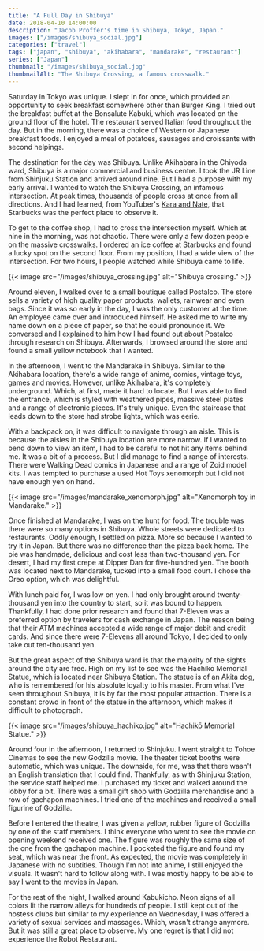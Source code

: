 ```yaml
---
title: "A Full Day in Shibuya"
date: 2018-04-10 14:00:00
description: "Jacob Proffer's time in Shibuya, Tokyo, Japan."
images: ["/images/shibuya_social.jpg"]
categories: ["travel"]
tags: ["japan", "shibuya", "akihabara", "mandarake", "restaurant"]
series: ["Japan"]
thumbnail: "/images/shibuya_social.jpg"
thumbnailAlt: "The Shibuya Crossing, a famous crosswalk."
---
```


Saturday in Tokyo was unique. I slept in for once, which provided an opportunity to seek breakfast somewhere other than Burger King. I tried out the breakfast buffet at the Bonsalute Kabuki, which was located on the ground floor of the hotel. The restaurant served Italian food throughout the day. But in the morning, there was a choice of Western or Japanese breakfast foods. I enjoyed a meal of potatoes, sausages and croissants with second helpings.

The destination for the day was Shibuya. Unlike Akihabara in the Chiyoda ward, Shibuya is a major commercial and business centre. I took the JR Line from Shinjuku Station and arrived around nine. But I had a purpose with my early arrival. I wanted to watch the Shibuya Crossing, an infamous intersection. At peak times, thousands of people cross at once from all directions. And I had learned, from YouTuber's [Kara and Nate](https://youtu.be/PMEZGx985Z8?t=5m40s), that Starbucks was the perfect place to observe it.

To get to the coffee shop, I had to cross the intersection myself. Which at nine in the morning, was not chaotic. There were only a few dozen people on the massive crosswalks. I ordered an ice coffee at Starbucks and found a lucky spot on the second floor. From my position, I had a wide view of the intersection. For two hours, I people watched while Shibuya came to life.

{{< image src="/images/shibuya_crossing.jpg" alt="Shibuya crossing." >}}

Around eleven, I walked over to a small boutique called Postalco. The store sells a variety of high quality paper products, wallets, rainwear and even bags. Since it was so early in the day, I was the only customer at the time. An employee came over and introduced himself. He asked me to write my name down on a piece of paper, so that he could pronounce it. We conversed and I explained to him how I had found out about Postalco through research on Shibuya. Afterwards, I browsed around the store and found a small yellow notebook that I wanted.

In the afternoon, I went to the Mandarake in Shibuya. Similar to the Akihabara location, there's a wide range of anime, comics, vintage toys, games and movies. However, unlike Akihabara, it's completely underground. Which, at first, made it hard to locate. But I was able to find the entrance, which is styled with weathered pipes, massive steel plates and a range of electronic pieces. It's truly unique. Even the staircase that leads down to the store had strobe lights, which was eerie.

With a backpack on, it was difficult to navigate through an aisle. This is because the aisles in the Shibuya location are more narrow. If I wanted to bend down to view an item, I had to be careful to not hit any items behind me. It was a bit of a process. But I did manage to find a range of interests. There were Walking Dead comics in Japanese and a range of Zoid model kits. I was tempted to purchase a used Hot Toys xenomorph but I did not have enough yen on hand.

{{< image src="/images/mandarake_xenomorph.jpg" alt="Xenomorph toy in Mandarake." >}}

Once finished at Mandarake, I was on the hunt for food. The trouble was there were so many options in Shibuya. Whole streets were dedicated to restaurants. Oddly enough, I settled on pizza. More so because I wanted to try it in Japan. But there was no difference than the pizza back home. The pie was handmade, delicious and cost less than two-thousand yen. For desert, I had my first crepe at Dipper Dan for five-hundred yen. The booth was located next to Mandarake, tucked into a small food court. I chose the Oreo option, which was delightful.

With lunch paid for, I was low on yen. I had only brought around twenty-thousand yen into the country to start, so it was bound to happen. Thankfully, I had done prior research and found that 7-Eleven was a preferred option by travelers for cash exchange in Japan. The reason being that their ATM machines accepted a wide range of major debit and credit cards. And since there were 7-Elevens all around Tokyo, I decided to only take out ten-thousand yen.

But the great aspect of the Shibuya ward is that the majority of the sights around the city are free. High on my list to see was the Hachikō Memorial Statue, which is located near Shibuya Station. The statue is of an Akita dog, who is remembered for his absolute loyalty to his master. From what I've seen throughout Shibuya, it is by far the most popular attraction. There is a constant crowd in front of the statue in the afternoon, which makes it difficult to photograph.

{{< image src="/images/shibuya_hachiko.jpg" alt="Hachikō Memorial Statue." >}}

Around four in the afternoon, I returned to Shinjuku. I went straight to Tohoe Cinemas to see the new Godzilla movie. The theater ticket booths were automatic, which was unique. The downside, for me, was that there wasn't an English translation that I could find. Thankfully, as with Shinjuku Station, the service staff helped me. I purchased my ticket and walked around the lobby for a bit. There was a small gift shop with Godzilla merchandise and a row of gachapon machines. I tried one of the machines and received a small figurine of Godzilla.

Before I entered the theatre, I was given a yellow, rubber figure of Godzilla by one of the staff members. I think everyone who went to see the movie on opening weekend received one. The figure was roughly the same size of the one from the gachapon machine. I pocketed the figure and found my seat, which was near the front. As expected, the movie was completely in Japanese with no subtitles. Though I'm not into anime, I still enjoyed the visuals. It wasn't hard to follow along with. I was mostly happy to be able to say I went to the movies in Japan.

For the rest of the night, I walked around Kabukicho. Neon signs of all colors lit the narrow alleys for hundreds of people. I still kept out of the hostess clubs but similar to my experience on Wednesday, I was offered a variety of sexual services and massages. Which, wasn't strange anymore. But it was still a great place to observe. My one regret is that I did not experience the Robot Restaurant.
